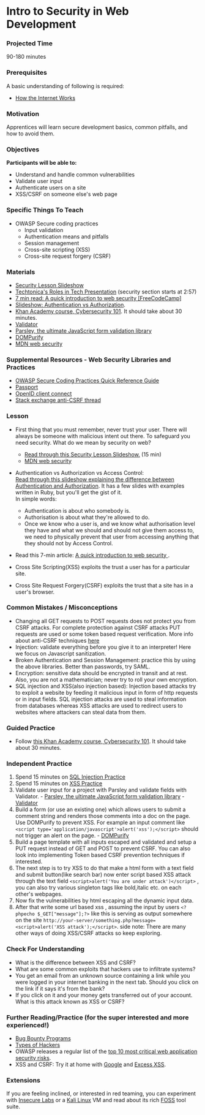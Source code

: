 # Intro to Security in Web Development

### Projected Time
90-180 minutes

### Prerequisites
 A basic understanding of following is required:
- [How the Internet Works](/requests-and-responses/requests-and-responses.md)

### Motivation
Apprentices will learn secure development basics, common pitfalls, and how to avoid them.

### Objectives
**Participants will be able to:**
- Understand and handle common vulnerabilities
- Validate user input
- Authenticate users on a site
- XSS/CSRF on someone else's web page

### Specific Things To Teach
- OWASP Secure coding practices
	- Input validation
	- Authentication means and pitfalls
	- Session management
	- Cross-site scripting (XSS)
	- Cross-site request forgery (CSRF)

### Materials

- [Security Lesson Slideshow](https://docs.google.com/presentation/d/1mNyxzYGW-6M5yxBfJsxiwb9lcko5sa91thlBPKTodMg/edit?usp=sharing)
- [Techtonica's Roles in Tech Presentation](https://drive.google.com/file/d/1jZY4K-KeqLDM4AXgxwymJrBxGi3DIhaH/view?usp=sharing) (security section starts at 2:57)
- [7 min read: A quick introduction to web security [FreeCodeCamp]](https://medium.freecodecamp.org/a-quick-introduction-to-web-security-f90beaf4dd41)
- [Slideshow: Authentication vs Authorization](https://docs.google.com/presentation/d/1iHXimPdzKOYpjhXC2Vh-8QmpG90PxHWBQ-gRb6k32zg/edit?usp=sharing).
- [Khan Academy course, Cybersecurity 101](https://www.khanacademy.org/partner-content/nova/cybersecurity/cyber/v/cybersecurity-101).  It should take about 30 minutes.
- [Validator](https://github.com/chriso/validator.js)
- [Parsley, the ultimate JavaScript form validation library](http://parsleyjs.org/)
- [DOMPurify](https://github.com/cure53/DOMPurify)
- [MDN web security](https://developer.mozilla.org/en-US/docs/Learn/Server-side/First_steps/Website_security)

### Supplemental Resources - Web Security Libraries and Practices
- [OWASP Secure Coding Practices Quick Reference Guide](https://www.owasp.org/images/0/08/OWASP_SCP_Quick_Reference_Guide_v2.pdf) 
- [Passport](http://passportjs.org/)
- [OpenID client connect](https://github.com/IdentityModel/oidc-client-js)
- [Stack exchange anti-CSRF thread](https://security.stackexchange.com/questions/90023/get-and-post-request-vulnerable-to-csrf-attack)

### Lesson 
- First thing that you must remember, never trust your user. There will always be someone with malicious intent out there. To safeguard you need security. What do we mean by security on web?
	- [Read through this Security Lesson Slideshow.](https://docs.google.com/presentation/d/1mNyxzYGW-6M5yxBfJsxiwb9lcko5sa91thlBPKTodMg/edit?usp=sharing) (15 min)
	- [MDN web security](https://developer.mozilla.org/en-US/docs/Learn/Server-side/First_steps/Website_security)

- Authentication vs Authorization vs Access Control:<br>
[Read through this slideshow explaining the difference between Authentication and Authorization](https://docs.google.com/presentation/d/1iHXimPdzKOYpjhXC2Vh-8QmpG90PxHWBQ-gRb6k32zg/edit?usp=sharing).  It has a few slides with examples written in Ruby, but you'll get the gist of it.<br>
In simple words:
	- Authentication is about who somebody is.
	- Authorisation is about what they're allowed to do.
	- Once we know who a user is, and we know what authorisation level they have and what we should and should not give them access to, we need to physically prevent that user from accessing anything that they should not by Access Control.

- Read this 7-min article: [A quick introduction to web security
](https://medium.freecodecamp.org/a-quick-introduction-to-web-security-f90beaf4dd41).

- Cross Site Scripting(XSS) exploits the trust a user has for a particular site.
- Cross Site Request Forgery(CSRF) exploits the trust that a site has in a user's browser.

### Common Mistakes / Misconceptions

- Changing all GET requests to POST requests does not protect you from CSRF attacks. For complete protection against CSRF attacks PUT requests are used or some token based request verification. More info about anti-CSRF techniques [here](https://security.stackexchange.com/questions/90023/get-and-post-request-vulnerable-to-csrf-attack)
- Injection: validate everything before you give it to an interpreter! Here we focus on Javascript sanitization.
- Broken Authentication and Session Management: practice this by using the above libraries. Better than passwords, try SAML.
- Encryption: sensitive data should be encrypted in transit and at rest. Also, you are not a mathematician; never try to roll your own encryption.
- SQL injection and XSS(also injection based): Injection based attacks try to exploit a website by feeding it malicious input in form of http requests or in input fields. SQL injection attacks are used to steal information from databases whereas XSS attacks are used to redirect users to websites where attackers can steal data from them.

### Guided Practice
- Follow [this Khan Academy course, Cybersecurity 101](https://www.khanacademy.org/partner-content/nova/cybersecurity/cyber/v/cybersecurity-101).  It should take about 30 minutes.

### Independent Practice
1. Spend 15 minutes on [SQL Injection Practice](https://www.hacksplaining.com/exercises/sql-injection)
2. Spend 15 minutes on [XSS Practice](https://xss-game.appspot.com/)
3. Validate user input for a project with Parsley and validate fields with Validator. - [Parsley, the ultimate JavaScript form validation library](http://parsleyjs.org/) - [Validator](https://github.com/chriso/validator.js)
4. Build a form (or use an existing one) which allows users to submit a comment string and renders those comments into a doc on the page. Use DOMPurify to prevent XSS. For example an input comment like `<script type='application/javascript'>alert('xss');</script>` should not trigger an alert on the page. - [DOMPurify](https://github.com/cure53/DOMPurify)
5. Build a page template with all inputs escaped and validated and setup a PUT request instead of GET and POST to prevent CSRF. You can also look into implementing Token based CSRF prevention techniques if interested.
6. The next step is to try XSS to do that make a html form with a text field and submit button(like search bar) now enter script based XSS attack through the text field `<script>alert('You are under attack')</script>` , you can also try various singleton tags like bold,italic etc. on each other's webpages.
7. Now fix the vulnerabilities by html escaping all the dynamic input data.
8. After that write some url based xss , assuming the input by users `<?phpecho $_GET["message"];?>` like this is serving as output somewhere on the site `http://your-server/something.php?message=<script>alert('XSS attack');</script>`. side note: There are many other ways of doing XSS/CSRF attacks so keep exploring.

### Check For Understanding
- What is the difference between XSS and CSRF?
- What are some common exploits that hackers use to infiltrate systems?
- You get an email from an unknown source containing a link while you were logged in your internet banking in the next tab. Should you click on the link if it says it's from the bank?
- If you click on it and your money gets transferred out of your account. What is this attack known as XSS or CSRF?

### Further Reading/Practice (for the super interested and more experienced!)

- [Bug Bounty Programs](https://www.bugcrowd.com/bug-bounty-list/)
- [Types of Hackers](https://www.cybrary.it/0p3n/types-of-hackers/)
- OWASP releases a regular list of the [top 10 most critical web application security risks](https://www.owasp.org/index.php/Category:OWASP_Top_Ten_Project).
- XSS and CSRF: Try it at home with [Google](https://xss-game.appspot.com/) and [Excess XSS](http://excess-xss.com/).

### Extensions

If you are feeling inclined, or interested in red teaming, you can experiment with [Insecure Labs](http://www.insecurelabs.org) or a [Kali Linux](https://www.kali.org/) VM and read about its rich [FOSS](https://www.fossmint.com/kali-linux-hacking-and-penetration-tools/) tool suite.
